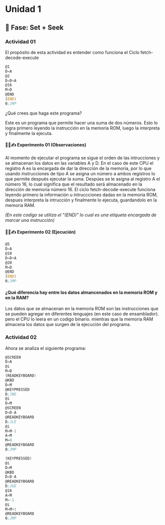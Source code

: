 # Unidad 1

## 🔎 Fase: Set + Seek

### Actividad 01

El propósito de esta actividad es entender como funciona el Ciclo fetch-decode-execute

``` asm
@1
D=A
@2
D=D+A
@16
M=D
@END
(END)
0;JMP
```

¿Qué crees que haga este programa?

Este es un programa que permite hacer una suma de dos números. Esto lo logra primero leyendo la instrucción en la memoria ROM, luego la interpreta y finalmente la ejecuta.

#### 🧐🧪✍️ Experimento 01 (Observaciones)

Al momento de ejecutar el programa se sigue el orden de las intrucciones y se almacenan los datos en las variables A y D. En el caso de este CPU el registro A es la encargada de dar la dirección de la memoria, por lo que usando instrucciones de tipo A se asigna un número a ambos registros lo que permite después ejecutar la suma. Despúes se le asigna al registro A el número 16, lo cual significa que el resultado será almacenado en la dirección de memoria número 16. El ciclo fetch-decode-execute funciona leyendo primero la información u intruccciones dadas en la memoria ROM, despues interpreta la intrucción y finalmente lo ejecuta, guardandolo en la memoria RAM.

_(En este codigo se utiliza el "(END)" lo cual es una etiqueta encargada de marcar una instrucción)_

#### 🧐🧪✍️ Experimento 02 (Ejecución)

``` asm
@5
D=A
@10
D=D+A
@20
M=D
@END
(END)
0;JMP
```

#### ¿Qué diferencia hay entre los datos almancenados en la memoria ROM y en la RAM?

Los datos que se almacenan en la memoria ROM son las instrucciones que se pueden agregar en diferentes lenguajes (en este caso de ensamblador). pero el CPU lo leera en un codigo binario. mientras que la memoria RAM almacena los datos que surgen de la ejecución del programa.

### Actividad 02

Ahora se analiza el siguiente programa:

``` asm
@SCREEN
D=A
@i
M=D
(READKEYBOARD)
@KBD
D=M
@KEYPRESSED
D;JNE
@i
D=M
@SCREEN
D=D-A
@READKEYBOARD
D;JLE
@i
M=M-1
A=M
M=0
@READKEYBOARD
0;JMP

(KEYPRESSED)
@i
D=M
@KBD
D=D-A
@READKEYBOARD
D;JGE
@16
A=M
M=-1
@i
M=M+1
@READKEYBOARD
0;JMP
```
